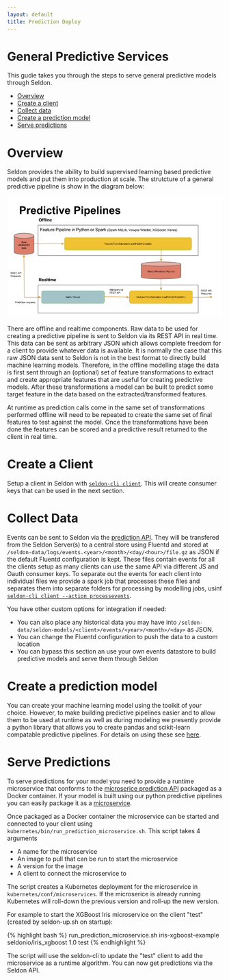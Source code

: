 ```yaml
---
layout: default
title: Prediction Deploy
---
```


# General Predictive Services
This gudie takes you through the steps to serve general predictive models through Seldon.

 * [Overview](#overview)
 * [Create a client](#client)
 * [Collect data](#data)
 * [Create a prediction model](#model)
 * [Serve predictions](#predict)


# **Overview**<a name="overview"></a>

Seldon provides the ability to build supervised learning based predictive models and put them into production at scale. The strutcture of a general predictive pipeline is show in the diagram below:

![Predictive Data Pipelines](/img/predictive-data-pipelines.png)

There are offline and realtime components. Raw data to be used for creating a predictive pipeline is sent to Seldon via its REST API in real time. This data can be sent as arbitrary JSON which allows complete freedom for a client to provide whatever data is available. It is normally the case that this raw JSON data sent to Seldon is not in the best format to directly build machine learning models. Therefore, in the offline modelling stage the data is first sent through an (optional) set of feature transformations to extract and create appropriate features that are useful for creating predictive models. After these transformations a model can be built to predict some target feature in the data based on the extracted/transformed features. 

At runtime as prediction calls come in the same set of transformations performed offline will need to be repeated to create the same set of final features to test against the model. Once the transformations have been done the features can be scored and a predictive result returned to the client in real time.


# **Create a Client**<a name="client"></a>
Setup a client in Seldon with [```seldon-cli client```](seldon-cli.html#client). This will create consumer keys that can be used in the next section.

# **Collect Data**<a name="data"></a>
Events can be sent to Seldon via the [prediction API](api-prediction.html). They will be transfered from the Seldon Server(s) to a central store using Fluentd and stored at ```/seldon-data/logs/events.<year>/<month>/<day/<hour>/file.gz``` as JSON if the default Fluentd configuration is kept. These files contain events for all the clients setup as many clients can use the same API via different JS and Oauth consumer keys. To separate out the events for each client into individual files we provide a spark job that processes these files and separates them into separate folders for processing by modelling jobs, usinf [```seldon-cli client --action processevents```](/seldon-cli.html#client).

You have other custom options for integration if needed:

  * You can also place any historical data you may have into ```/seldon-data/seldon-models/<client>/events/<year>/<month>/<day>``` as JSON.
  * You can change the Fluentd configuration to push the data to a custom location
  * You can bypass this section an use your own events datastore to build predictive models and serve them through Seldon

# **Create a prediction model**<a name="model"></a>

You can create your machine learning model using the toolkit of your choice. However, to make building predictive pipelines easier and to allow them to be used at runtime as well as during modeling we presently provide a python library that allows you to create pandas and scikit-learn compatable predictive pipelines. For details on using these see [here](prediction-pipeline.html).

# **Serve Predictions**<a name="predict"></a>
To serve predictions for your model you need to provide a runtime microservice that conforms to the [microserice prediction API](/api-prediction.html) packaged as a Docker container. If your model is built using our python predictive pipelines you can easily package it as a [microservice](prediction-pipeline.html#microservice).

Once packaged as a Docker container the microservice can be started and connected to your client using ```kubernetes/bin/run_prediction_microservice.sh```. This script takes 4 arguments

  * A name for the microservice
  * An image to pull that can be run to start the microservice
  * A version for the image
  * A client to connect the microservice to

The script creates a Kubernetes deployment for the microservice in ```kubernetes/conf/microservices```. If the microserice is already running Kubernetes will roll-down the previous version and roll-up the new version.

For example to start the XGBoost Iris microservice on the client  "test" (created by seldon-up.sh on startup):

{% highlight bash %}
run_prediction_microservice.sh iris-xgboost-example seldonio/iris_xgboost 1.0 test
{% endhighlight %}

The script will use the seldon-cli to update the "test" client to add the microservice as a runtime algorithm. You can now get predictions via the Seldon API.


 
